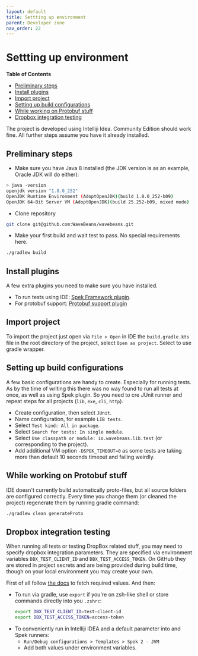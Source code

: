 ```yaml
---
layout: default
title: Settting up environment
parent: Developer zone
nav_order: 22
---
```

Settting up environment
=======

<!-- START doctoc generated TOC please keep comment here to allow auto update -->
<!-- DON'T EDIT THIS SECTION, INSTEAD RE-RUN doctoc TO UPDATE -->
**Table of Contents**

- [Preliminary steps](#preliminary-steps)
- [Install plugins](#install-plugins)
- [Import project](#import-project)
- [Setting up build configurations](#setting-up-build-configurations)
- [While working on Protobuf stuff](#while-working-on-protobuf-stuff)
- [Dropbox integration testing](#dropbox-integration-testing)

<!-- END doctoc generated TOC please keep comment here to allow auto update -->

The project is developed using Intelliji Idea. Community Edition should work fine. All further steps assume you have it already installed.

Preliminary steps
----

* Make sure you have Java 8 installed (the JDK version is as an example, Oracle JDK will do either):

```bash
> java -version
openjdk version "1.8.0_252"
OpenJDK Runtime Environment (AdoptOpenJDK)(build 1.8.0_252-b09)
OpenJDK 64-Bit Server VM (AdoptOpenJDK)(build 25.252-b09, mixed mode)
```

* Clone repository

```bash
git clone git@github.com:WaveBeans/wavebeans.git
```

* Make your first build and wait test to pass. No special requirements here.

```bash
./gradlew build
```

Install plugins
----

A few extra plugins you need to make sure you have installed.

* To run tests using IDE: [Spek Framework plugin](https://plugins.jetbrains.com/plugin/10915-spek-framework).
* For protobuf support: [Protobuf support plugin](https://plugins.jetbrains.com/plugin/8277-protobuf-support)

Import project
----

To import the project just open via `File > Open` in IDE the `build.gradle.kts` file in the root directory of the project, select `Open as project`. Select to use gradle wrapper.

Setting up build configurations
----

A few basic configurations are handy to create. Especially for running tests. As by the time of writing this there was no way found to run all tests at once, as well as using Spek plugin. So you need to cre JUnit runner and repeat steps for all projects (`lib`, `exe`, `cli`, `http`).

* Create configuration, then select `JUnit`.
* Name configuration, for example `LIB tests`.
* Select `Test kind: All in package`.
* Select `Search for tests: In single module`.
* Select `Use classpath or module: io.wavebeans.lib.test` (or corresponding to the project).
* Add additional VM option `-DSPEK_TIMEOUT=0` as some tests are taking more than default 10 seconds timeout and failing weirdly.

While working on Protobuf stuff
----

IDE doesn't currently build automatically proto-files, but all source folders are configured correctly. Every time you change them (or cleaned the project) regenerate them by running gradle command:

```bash
./gradlew clean generateProto
```

Dropbox integration testing
----

When running all tests or testing DropBox related stuff, you may need to specify dropbox integration parameters. They are specified via environment variables `DBX_TEST_CLIENT_ID` and `DBX_TEST_ACCESS_TOKEN`. On GitHub they are stored in project secrets and are being provided during build time, though on your local environment you may create your own. 

First of all follow [the docs](/docs/user/api/file-systems.md#dropbox-file-system) to fetch required values. And then:

* To run via gradle, use `export` if you're on zsh-like shell or store commands directly into you `.zshrc`:
    ```bash
    export DBX_TEST_CLIENT_ID=test-client-id
    export DBX_TEST_ACCESS_TOKEN=access-token
    ```
* To conveniently run in Intelliji IDEA and a default parameter into and Spek runners:
    * `Run/Debug configurations > Templates > Spek 2 - JVM`
    * Add both values under environment variables.
